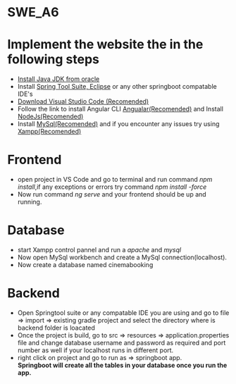 # SWE_A6
<h1>Implement the website the in the following steps</h1>
<ul><li><a href="https://www.oracle.com/java/technologies/downloads/">Install Java JDK from oracle</a></li>
<li>Install <a href="https://spring.io/tools">Spring Tool Suite, </a><a href="https://www.eclipse.org/downloads/">Eclipse</a> or any other springboot compatable IDE's </li>
<li><a href="https://code.visualstudio.com/">Download Visual Studio Code (Recomended)</a></li>
<li>Follow the link to install Angular CLI <a href="https://angular.io/cli">Angualar(Recomended)</a> and Install <a href="https://nodejs.org/en/download/">NodeJs(Recomended)</a></li>
<li>Install <a href="https://dev.mysql.com/downloads/workbench/">MySql(Recomended)</a> and if you encounter any issues try using<a href="https://www.apachefriends.org/download.html"> Xampp(Recomended)</a></li>
</ul>
<h1>Frontend</h1>
<ul><li>open project in VS Code and go to terminal and run command <i>npm install</i>,if any exceptions or errors try command <i>npm install -force</i></li>
<li>Now run command <i>ng serve</i> and your frontend should be up and running.</li></ul>
<h1>Database</h1>
<ul><li> start Xampp control pannel and run a<i> apache</i> and <i>mysql</i></li>
<li>Now open MySql workbench and create a MySql connection(localhost).</li>
<li>Now create a database named cinemabooking</ul>
<h1>Backend</h1>
<ul><li>Open Springtool suite or any compatable IDE you are using and go to file => import => existing gradle project and select the directory where is backend folder is loacated</li>
<li>Once the project is build, go to src => resources => application.properties file and change database username and password as required and port number as well if your localhost runs in different port.</li>
  <li>right click on project and go to run as => springboot app.</li>
  <b>Springboot will create all the tables in your database once you run the app.
